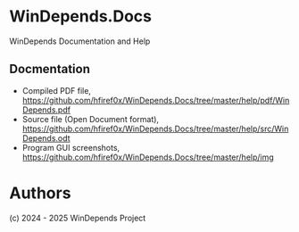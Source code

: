 # WinDepends.Docs
 WinDepends Documentation and Help

## Docmentation

+ Compiled PDF file, https://github.com/hfiref0x/WinDepends.Docs/tree/master/help/pdf/WinDepends.pdf
+ Source file (Open Document format), https://github.com/hfiref0x/WinDepends.Docs/tree/master/help/src/WinDepends.odt
+ Program GUI screenshots, https://github.com/hfiref0x/WinDepends.Docs/tree/master/help/img

# Authors

(c) 2024 - 2025 WinDepends Project
